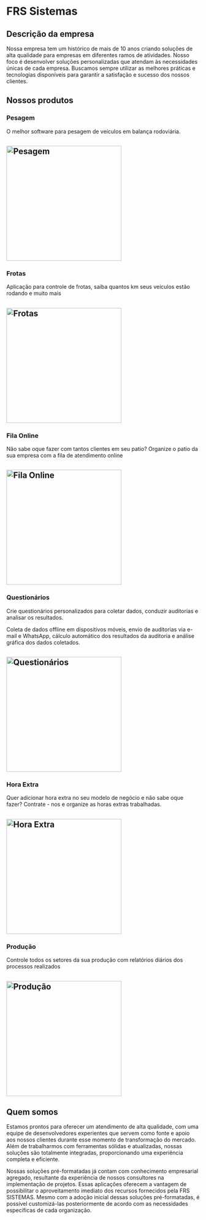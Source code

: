 # FRS Sistemas

## Descrição da empresa

Nossa empresa tem um histórico de mais de 10 anos criando soluções de alta qualidade para empresas em diferentes ramos de atividades. Nosso foco é desenvolver soluções personalizadas que atendam às necessidades únicas de cada empresa. Buscamos sempre utilizar as melhores práticas e tecnologias disponíveis para garantir a satisfação e sucesso dos nossos clientes.

## Nossos produtos

### Pesagem

O melhor software para pesagem de veículos em balança rodoviária.

## <img src="https://www.frssistemas.com.br/src/img/balanca.jpg" alt="Pesagem" width="300"/>

### Frotas

Aplicação para controle de frotas, saiba quantos km seus veículos estão rodando e muito mais

## <img src="https://www.frssistemas.com.br/src/img/frotas.jpg" alt="Frotas" width="300"/>

### Fila Online

Não sabe oque fazer com tantos clientes em seu patio?
Organize o patio da sua empresa com a fila de atendimento online

## <img src="https://www.frssistemas.com.br/src/img/filaonline.jpg" alt="Fila Online" width="300"/>

### Questionários

Crie questionários personalizados para coletar dados, conduzir auditorias e analisar os resultados.

Coleta de dados offline em dispositivos móveis, envio de auditorias via e-mail e WhatsApp, cálculo automático dos resultados da auditoria e análise gráfica dos dados coletados.

## <img src="https://www.frssistemas.com.br/src/img/questionarios.jpg" alt="Questionários" width="300"/>

### Hora Extra

Quer adicionar hora extra no seu modelo de negócio e não sabe oque fazer?
Contrate - nos e organize as horas extras trabalhadas.

## <img src="https://www.frssistemas.com.br/src/img/horaextra.jpg" alt="Hora Extra" width="300"/>

### Produção

Controle todos os setores da sua produção com relatórios diários dos processos realizados

## <img src="https://www.frssistemas.com.br/src/img/producao.jpg" alt="Produção" width="300"/>

## Quem somos

Estamos prontos para oferecer um atendimento de alta qualidade, com uma equipe de desenvolvedores experientes que servem como fonte e apoio aos nossos clientes durante esse momento de transformação do mercado. Além de trabalharmos com ferramentas sólidas e atualizadas, nossas soluções são totalmente integradas, proporcionando uma experiência completa e eficiente.

Nossas soluções pré-formatadas já contam com conhecimento empresarial agregado, resultante da experiência de nossos consultores na implementação de projetos. Essas aplicações oferecem a vantagem de possibilitar o aproveitamento imediato dos recursos fornecidos pela FRS SISTEMAS. Mesmo com a adoção inicial dessas soluções pré-formatadas, é possível customizá-las posteriormente de acordo com as necessidades específicas de cada organização.

